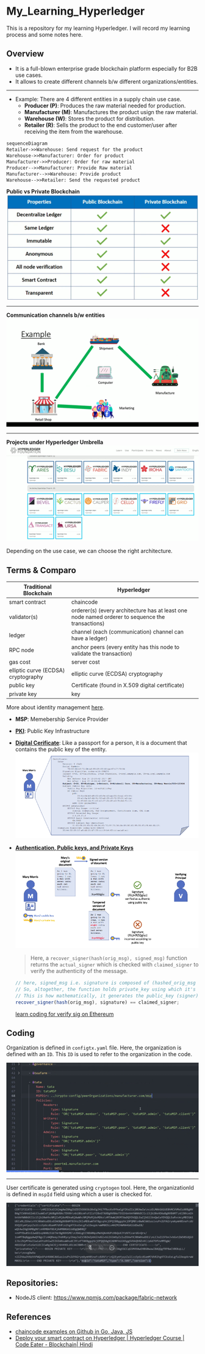 # My_Learning_Hyperledger

This is a repository for my learning Hyperledger. I will record my learning process and some notes here.

## Overview

- It is a full-blown enterprise grade blockchain platform especially for B2B use cases.
- It allows to create different channels b/w different organizations/entities.

---

- Example: There are 4 different entities in a supply chain use case.
  - **Producer (P)**: Produces the raw material needed for production.
  - **Manufacturer (M)**: Manufactures the product usign the raw material.
  - **Warehouse (W)**: Stores the product for distribution.
  - **Retailer (R)**: Sells the product to the end customer/user after receiving the item from the warehouse.

```mermaid
sequenceDiagram
Retailer->>Warehouse: Send request for the product
Warehouse->>Manufacturer: Order for product
Manufacturer->>Producer: Order for raw material
Producer-->>Manufacturer: Provide Raw material
Manufacturer-->>Warehouse: Provide product
Warehouse-->>Retailer: Send the requested product
```

**Public vs Private Blockchain**
![Public vs Private Blockchain](./img/public_vs_hyperledger.png)

---

**Communication channels b/w entities**
![Communication channels b/w entities](./img/communication_channel_b/../communication_channel_b:w_entities.png)

---

**Projects under Hyperledger Umbrella**
![Projects under Hyperledger](./img/projects_under_hyperledger.png)

Depending on the use case, we can choose the right architecture.

## Terms & Comparo

| Traditional Blockchain              | Hyperledger                                                                                      |
| ----------------------------------- | ------------------------------------------------------------------------------------------------ |
| smart contract                      | chaincode                                                                                        |
| validator(s)                        | orderer(s) (every architecture has at least one node named orderer to sequence the transactions) |
| ledger                              | channel (each (communication) channel can have a ledger)                                         |
| RPC node                            | anchor peers (every entity has this node to validate the transaction)                            |
| gas cost                            | server cost                                                                                      |
| elliptic curve (ECDSA) cryptography | elliptic curve (ECDSA) cryptography                                                              |
| public key                          | Certificate (found in X.509 digital certificate)                                                 |
| private key                         | key                                                                                              |

More about identity management [here](https://hyperledger-fabric.readthedocs.io/en/latest/identity/identity.html).

- **MSP**: Memebership Service Provider
- **[PKI](https://hyperledger-fabric.readthedocs.io/en/latest/identity/identity.html#what-are-pkis)**: Public Key Infrastructure
- **[Digital Cerificate](https://hyperledger-fabric.readthedocs.io/en/latest/identity/identity.html#digital-certificates)**: Like a passport for a person, it is a document that contains the public key of the entity.
  ![](img/digital_certificate.png)
- **[Authentication, Public keys, and Private Keys](https://hyperledger-fabric.readthedocs.io/en/latest/identity/identity.html#authentication-public-keys-and-private-keys)**
  ![](img/public_private_key.png)

  > Here, a `recover_signer(hash(orig_msg), signed_msg)` function returns the `actual_signer` which is checked with `claimed_signer` to verify the authenticity of the message.

  ```js
  // here, signed_msg i.e. signature is composed of (hashed_orig_msg + private key).
  // So, altogether, the function holds private_key using which it's going to return public_key when leveraged.
  // This is how mathematically, it generates the public_key (signer).
  recover_signer(hash(orig_msg), signature) == claimed_signer;
  ```

  [learn coding for verify sig on Ethereum](https://www.web3.university/article/how-to-verify-a-signed-message-in-solidity)

## Coding

Organization is defined in `configtx.yaml` file. Here, the organization is defined with an `ID`. This `ID` is used to refer to the organization in the code.

![](img/organization.png)

---

User certificate is generated using `cryptogen` tool. Here, the organizationId is defined in `mspId` field using which a user is checked for.

![](img/user_certificate.png)

## Repositories:

- NodeJS client: https://www.npmjs.com/package/fabric-network

## References

- [chaincode examples on Github in Go, Java, JS](https://github.com/hyperledger/fabric-samples)
- [Deploy your smart contract on Hyperledger | Hyperledger Course | Code Eater - Blockchain| Hindi](https://youtu.be/uFwkLlZQEGY)
